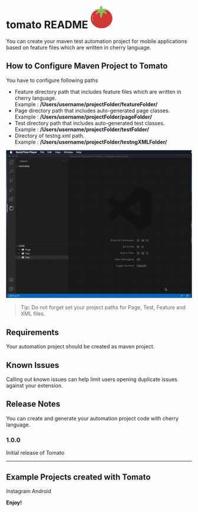 # tomato README <img width="60px" height="60px" src="media/tomato-color.svg" />

You can create your maven test automation project for mobile applications based on feature files which are written in cherry language.

## How to Configure Maven Project to Tomato
You have to configure following paths
* Feature directory path that includes feature files which are written in cherry language.<br/>Example : **/Users/username/projectFolder/featureFolder/**
* Page directory path that includes auto-generated page classes.<br/>Example : **/Users/username/projectFolder/pageFolder/**
* Test directory path that includes auto-generated test classes.<br/>Example : **/Users/username/projectFolder/testFolder/**
* Directory of testng.xml path.<br/>Example : **/Users/username/projectFolder/testngXMLFolder/**

![](resources/gif/how_to_configure_tomato_2.gif)

> Tip: Do not forget set your project paths for Page, Test, Feature and XML files.

## Requirements

Your automation project should be created as maven project.

## Known Issues

Calling out known issues can help limit users opening duplicate issues against your extension.

## Release Notes

You can create and generate your automation project code with cherry language. 

### 1.0.0

Initial release of Tomato

-----------------------------------------------------------------------------------------------------------

## Example Projects created with Tomato

Instagram Android 



**Enjoy!**
